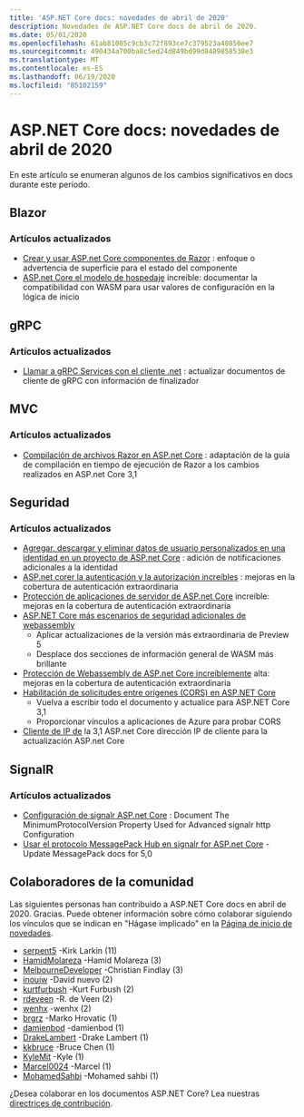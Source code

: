 ```yaml
---
title: 'ASP.NET Core docs: novedades de abril de 2020'
description: Novedades de ASP.NET Core docs de abril de 2020.
ms.date: 05/01/2020
ms.openlocfilehash: 61ab81005c9cb3c72f893ce7c379523a40856ee7
ms.sourcegitcommit: 490434a700ba8c5ed24d849bd99d8489858538e3
ms.translationtype: MT
ms.contentlocale: es-ES
ms.lasthandoff: 06/19/2020
ms.locfileid: "85102159"
---
```

# <a name="aspnet-core-docs-whats-new-for-april-2020"></a>ASP.NET Core docs: novedades de abril de 2020

En este artículo se enumeran algunos de los cambios significativos en docs durante este período.

## <a name="blazor"></a>Blazor

### <a name="updated-articles"></a>Artículos actualizados

- [Crear y usar ASP.net Core componentes de Razor](../blazor/components/index.md) : enfoque o advertencia de superficie para el estado del componente
- [ASP.net Core el modelo de hospedaje](../blazor/fundamentals/additional-scenarios.md) increíble: documentar la compatibilidad con WASM para usar valores de configuración en la lógica de inicio

## <a name="grpc"></a>gRPC

### <a name="updated-articles"></a>Artículos actualizados

- [Llamar a gRPC Services con el cliente .net](../grpc/client.md) : actualizar documentos de cliente de gRPC con información de finalizador

## <a name="mvc"></a>MVC

### <a name="updated-articles"></a>Artículos actualizados

- [Compilación de archivos Razor en ASP.net Core](../mvc/views/view-compilation.md) : adaptación de la guía de compilación en tiempo de ejecución de Razor a los cambios realizados en ASP.net Core 3,1

## <a name="security"></a>Seguridad

### <a name="updated-articles"></a>Artículos actualizados

- [Agregar, descargar y eliminar datos de usuario personalizados en una identidad en un proyecto de ASP.net Core](../security/authentication/add-user-data.md) : adición de notificaciones adicionales a la identidad
- [ASP.net corer la autenticación y la autorización increíbles](../blazor/security/index.md) : mejoras en la cobertura de autenticación extraordinaria
- [Protección de aplicaciones de servidor de ASP.net Core](../blazor/security/server/index.md) increíble: mejoras en la cobertura de autenticación extraordinaria
- [ASP.NET Core más escenarios de seguridad adicionales de webassembly](../blazor/security/webassembly/additional-scenarios.md)
  - Aplicar actualizaciones de la versión más extraordinaria de Preview 5
  - Desplace dos secciones de información general de WASM más brillante
- [Protección de Webassembly de ASP.net Core increíblemente](../blazor/security/webassembly/index.md) alta: mejoras en la cobertura de autenticación extraordinaria
- [Habilitación de solicitudes entre orígenes (CORS) en ASP.NET Core](../security/cors.md)
  - Vuelva a escribir todo el documento y actualice para ASP.NET Core 3,1
  - Proporcionar vínculos a aplicaciones de Azure para probar CORS
- [Cliente de IP de](../security/ip-safelist.md) la 3,1 ASP.net Core dirección IP de cliente para la actualización ASP.net Core

## <a name="signalr"></a>SignalR

### <a name="updated-articles"></a>Artículos actualizados

- [Configuración de signalr ASP.net Core](../signalr/configuration.md) : Document The MinimumProtocolVersion Property Used for Advanced signalr http Configuration
- [Usar el protocolo MessagePack Hub en signalr for ASP.net Core](../signalr/messagepackhubprotocol.md) -Update MessagePack docs for 5,0

## <a name="community-contributors"></a>Colaboradores de la comunidad

Las siguientes personas han contribuido a ASP.NET Core docs en abril de 2020. Gracias. Puede obtener información sobre cómo colaborar siguiendo los vínculos que se indican en "Hágase implicado" en la [Página de inicio de novedades](index.yml).

- [serpent5](https://github.com/serpent5) -Kirk Larkin (11)
- [HamidMolareza](https://github.com/HamidMolareza) -Hamid Molareza (3)
- [MelbourneDeveloper](https://github.com/MelbourneDeveloper) -Christian Findlay (3)
- [inouiw](https://github.com/inouiw) -David nuevo (2)
- [kurtfurbush](https://github.com/kurtfurbush) -Kurt Furbush (2)
- [rdeveen](https://github.com/rdeveen) -R. de Veen (2)
- [wenhx](https://github.com/wenhx) -wenhx (2)
- [brgrz](https://github.com/brgrz) -Marko Hrovatic (1)
- [damienbod](https://github.com/damienbod) -damienbod (1)
- [DrakeLambert](https://github.com/DrakeLambert) -Drake Lambert (1)
- [kkbruce](https://github.com/kkbruce) -Bruce Chen (1)
- [KyleMit](https://github.com/KyleMit) -Kyle (1)
- [Marcel0024](https://github.com/Marcel0024) -Marcel (1)
- [MohamedSahbi](https://github.com/MohamedSahbi) -Mohamed sahbi (1)

¿Desea colaborar en los documentos ASP.NET Core? Lea nuestras [directrices de contribución](https://github.com/dotnet/AspNetCore.Docs/blob/master/CONTRIBUTING.md).
